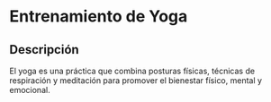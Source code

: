 # Entrenamiento de Yoga

## Descripción
El yoga es una práctica que combina posturas físicas, técnicas de respiración y meditación para promover el bienestar físico, mental y emocional.